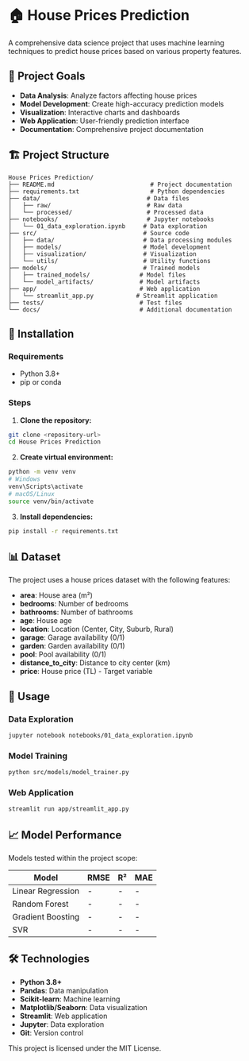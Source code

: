 # 🏠 House Prices Prediction

A comprehensive data science project that uses machine learning techniques to predict house prices based on various property features.

## 🎯 Project Goals

- **Data Analysis**: Analyze factors affecting house prices
- **Model Development**: Create high-accuracy prediction models
- **Visualization**: Interactive charts and dashboards
- **Web Application**: User-friendly prediction interface
- **Documentation**: Comprehensive project documentation

## 🏗️ Project Structure

```
House Prices Prediction/
├── README.md                           # Project documentation
├── requirements.txt                    # Python dependencies
├── data/                              # Data files
│   ├── raw/                           # Raw data
│   └── processed/                     # Processed data
├── notebooks/                         # Jupyter notebooks
│   └── 01_data_exploration.ipynb     # Data exploration
├── src/                              # Source code
│   ├── data/                         # Data processing modules
│   ├── models/                       # Model development
│   ├── visualization/                # Visualization
│   └── utils/                        # Utility functions
├── models/                           # Trained models
│   ├── trained_models/              # Model files
│   └── model_artifacts/             # Model artifacts
├── app/                             # Web application
│   └── streamlit_app.py            # Streamlit application
├── tests/                           # Test files
└── docs/                            # Additional documentation
```

## 🚀 Installation

### Requirements

- Python 3.8+
- pip or conda

### Steps

1. **Clone the repository:**

```bash
git clone <repository-url>
cd House Prices Prediction
```

2. **Create virtual environment:**

```bash
python -m venv venv
# Windows
venv\Scripts\activate
# macOS/Linux
source venv/bin/activate
```

3. **Install dependencies:**

```bash
pip install -r requirements.txt
```

## 📊 Dataset

The project uses a house prices dataset with the following features:

- **area**: House area (m²)
- **bedrooms**: Number of bedrooms
- **bathrooms**: Number of bathrooms
- **age**: House age
- **location**: Location (Center, City, Suburb, Rural)
- **garage**: Garage availability (0/1)
- **garden**: Garden availability (0/1)
- **pool**: Pool availability (0/1)
- **distance_to_city**: Distance to city center (km)
- **price**: House price (TL) - Target variable

## 🔧 Usage

### Data Exploration

```bash
jupyter notebook notebooks/01_data_exploration.ipynb
```

### Model Training

```bash
python src/models/model_trainer.py
```

### Web Application

```bash
streamlit run app/streamlit_app.py
```

## 📈 Model Performance

Models tested within the project scope:

| Model             | RMSE | R² | MAE |
| ----------------- | ---- | --- | --- |
| Linear Regression | -    | -   | -   |
| Random Forest     | -    | -   | -   |
| Gradient Boosting | -    | -   | -   |
| SVR               | -    | -   | -   |

## 🛠️ Technologies

- **Python 3.8+**
- **Pandas**: Data manipulation
- **Scikit-learn**: Machine learning
- **Matplotlib/Seaborn**: Data visualization
- **Streamlit**: Web application
- **Jupyter**: Data exploration
- **Git**: Version control

This project is licensed under the MIT License.
